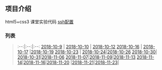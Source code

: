 
## 项目介绍
html5+css3 课堂实验代码  [ssh配置](ssh.md)

###  列表  
>
>	:--:|:--:|:--:
>	[2018-10-9](2018-10-9/index.md) | [2018-10-10](2018-10-10/index.md) | [2018-10-12](2018-10-12/index.md) 
>	[2018-10-16](2018-10-16/index.md)	| [2018-10-17](2018-10-17/index.md)	|[2018-10-19](2018-10-19/index.md) 
>	[2018-10-23](2018-10-23/index.md) | [2018-10-24](2018-10-24/index.md)|[2018-10-26](2018-10-26/index.md)
>	[2018-10-30](2018-10-30/index.md)| [2018-10-31](2018-10-31/index.md)|[2018-11-06](2018-11-06/index.md)
>	[2018-11-07](2018-11-07/index.md)|[2018-11-09](2018-11-09/index.md)|[2018-11-13](2018-11-13/index.md)
>	[2018-11-14](2018-11-14/index.md)|[2018-11-16](2018-11-16/index.md)|[2018-11-20](2018-11-20/index.md)
>	|[2018-11-21](2018-11-21/index.md)|[2018-11-23](2018-11-23/index.md)|



